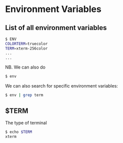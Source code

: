 # Environment Variables


## List of all environment variables
```sh
$ ENV
COLORTERM=truecolor
TERM=xterm-256color
...
...
```

NB. We can also do
```sh
$ env
```

We can also search for specific environment variables:
```sh
$ env | grep term
```


## $TERM
The type of terminal
```bash
$ echo $TERM
xterm
```
